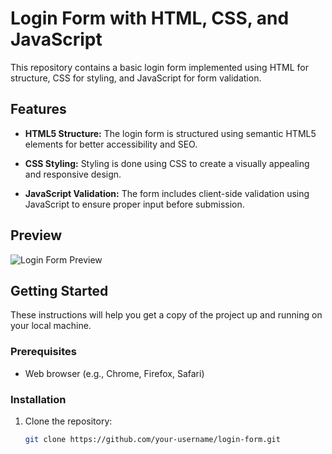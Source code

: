 # Login Form with HTML, CSS, and JavaScript

This repository contains a basic login form implemented using HTML for structure, CSS for styling, and JavaScript for form validation.

## Features

- **HTML5 Structure:** The login form is structured using semantic HTML5 elements for better accessibility and SEO.

- **CSS Styling:** Styling is done using CSS to create a visually appealing and responsive design.

- **JavaScript Validation:** The form includes client-side validation using JavaScript to ensure proper input before submission.

## Preview

![Login Form Preview](link-to-screenshot-or-gif)

## Getting Started

These instructions will help you get a copy of the project up and running on your local machine.

### Prerequisites

- Web browser (e.g., Chrome, Firefox, Safari)

### Installation

1. Clone the repository:

   ```bash
   git clone https://github.com/your-username/login-form.git
